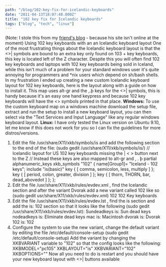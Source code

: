 ```yaml
---
path: "/blog/102-key-fix-for-icelandic-keyboards"
date: "2011-04-13T18:07:48.000Z"
title: "102 key fix for Icelandic keyboards"
tags: ["blog", "tech", "linux"]
---
```


(Note: I stole this from my [friend's blog](https://dallur.com) \- because his site isn't online at the moment) Using 102 key keyboards with an an Icelandic keyboard layout One of the most frustrating things about the Icelandic keyboard layout is that the <>| symbols are bound to an extra key only found on 103 + key keyboards, this key is located left of the Z character. Despite this you will often find 102 key keyboards and laptops with 102 key keyboards being sold in Iceland, while this isn't much of a problem for your standard windows user it's quite annoying for programmers and *nix users which depend on sh/bash shells. In my frustration I ended up creating a new custom Icelandic keyboard layout for 102 key keyboards, here is the layout along with a guide on how to install it. This map uses alt-gr and the ,.þ keys for the <>| symbols, this is handy because it's an easy one hand keypress and because 102 key keyboards will have the <> symbols printed in that place. **Windows:** To use the custom keyboard map on a windows machine download the setup file, extract and run the setup to install a new keyboard layout, you can then select via the "Text Services and Input Language" like any regular windows keyboard layout. **Linux:** I have only tested the Linux version on Ubuntu 9.10, let me know if this does not work for you so I can fix the guidelines for more distros/versions.

1.  Edit the file /usr/share/X11/xkb/symbols/is and add the following section to the end of the file: (sudo gedit /usr/share/X11/xkb/symbols/is/) // Icelandic layout for US 102 key keyboards missing the | < > button next to the Z // Instead these keys are also mapped to alt-gr and , . þ partial alphanumeric\_keys xkb\_symbols "102" { name\[Group1\]= "Iceland - 102 keys"; include "is(basic)" key { \[ comma, semicolon, less, multiply \] }; key { \[ period, colon, greater, division \] }; key { \[ thorn, THORN, bar, dead_abovedot \] }; };
2.  Edit the file /usr/share/X11/xkb/rules/evdev.xml , find the Icelandic section and after the variant Dvorak add a new variant called 102 like so (sudo gedit usr/share/X11/xkb/rules/evdev.xml) 102 102 Key keyboards
3.  Edit the file /usr/share/X11/xkb/rules/evdev.lst , find the is section and add the is: 102 section so that it looks like the following (sudo gedit /usr/share/X11/xkb/rules/evdev.lst): Sundeadkeys is: Sun dead keys nodeadkeys is: Eliminate dead keys mac is: Macintosh dvorak is: Dvorak 102 is: 102
4.  Configure the system to use the new variant, change the default variant by editing the file /etc/default/console-setup (sudo gedit /etc/default/console-setup) Add the variant by changing the XKBVARIANT variable to "102" so that the config looks like the following: XKBMODEL="pc105" XKBLAYOUT="is" XKBVARIANT="102" XKBOPTIONS="" Now all you need to do is restart and you should have your new keyboard layout with <>| buttons available